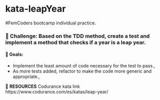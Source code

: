 # kata-leapYear

#FemCoders bootcamp individual practice.

<h3> 🎯 Challenge: Based on the TDD method, create a test and implement a method that checks if a year is a leap year.</h2> 

<h4> 🏁 Goals:</h4> 
<ul> 
 <li>Implement the least amount of code necessary for the test to pass.,</li> 
 <li>As more tests added, refactor to make the code more generic and appropriate.,</li> 
  
</ul> 🔗 <strong>RESOURCES</strong>  Codurance kata link https://www.codurance.com/es/katas/leap-year/
